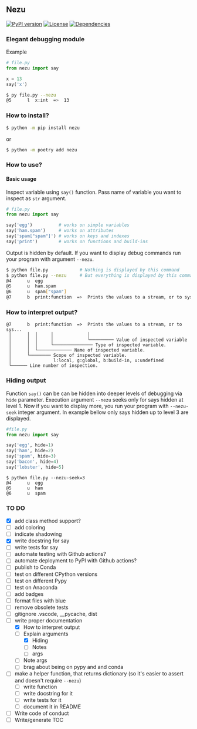 ## Nezu

[![PyPI version](https://badge.fury.io/py/nezu.svg)](https://pypi.org/project/nezu/)
[![License](https://img.shields.io/badge/license-MIT-teal)](https://opensource.org/license/mit/)
[![Dependencies](https://img.shields.io/badge/dependencies-None-teal)](https://github.com/Nezu-Devs/Nezu/blob/main/pyproject.toml)

### Elegant debugging module

Example
```py
# file.py
from nezu import say

x = 13
say('x')
```
```bash
$ py file.py --nezu
@5      l  x:int  =>  13
```


### How to install?

```bash
$ python -m pip install nezu
```
or
```bash
$ python -m poetry add nezu
```

### How to use?

#### Basic usage


Inspect variable using `say()` function. Pass name of variable you want to inspect as `str` argument. 

```py
# file.py
from nezu import say

say('egg')          # works on simple variables
say('ham.spam')     # works on attributes
say('spam["spam"]') # works on keys and indexes
say('print')        # works on functions and build-ins
```

Output is hidden by default. If you want to display debug commands run your program with argument `--nezu`.

```bash
$ python file.py            # Nothing is displayed by this command
$ python file.py --nezu     # But everything is displayed by this command
@4      u  egg
@5      u  ham.spam
@6      u  spam["spam"]
@7      b  print:function  =>  Prints the values to a stream, or to sys...
```

### How to interpret output?

```
@7      b  print:function  =>  Prints the values to a stream, or to sys...
 │      │  │     │             │
 │      │  │     │             └───────── Value of inspected variable
 │      │  │     └─────────────── Type of inspected variable.
 │      │  └───────────── Name of inspected variable.
 │      └──────── Scope of inspected variable.
 │				  l:local, g:global, b:build-in, u:undefined          
 └────── Line number of inspection.
```

### Hiding output

Function `say()` can be can be hidden into deeper levels of debugging via `hide` parameter. Execution argument `--nezu` seeks only for says hidden at level 1. Now if you want to display more, you run your program with `--nezu-seek` integer argument. In example bellow only says hidden up to level 3 are displayed.

```python
#file.py
from nezu import say

say('egg', hide=1)
say('ham', hide=2)
say('spam', hide=3)
say('bacon', hide=4)
say('lobster', hide=5)
```

```
$ python file.py --nezu-seek=3
@4      u  egg
@5      u  ham
@6      u  spam
```

### TO DO

- [x] add class method support?
- [ ] add coloring
- [ ] indicate shadowing
- [x] write docstring for say
- [ ] write tests for say
- [ ] automate testing with Github actions?
- [ ] automate deployment to PyPI with Github actions?
- [ ] publish to Conda
- [ ] test on different CPython versions
- [ ] test on different Pypy
- [ ] test on Anaconda
- [ ] add badges
- [ ] format files with blue
- [ ] remove obsolete tests
- [ ] gitignore .vscode, __pycache, dist
- [ ] write proper documentation
  - [x] How to interpret output
  - [ ] Explain arguments
    - [x] Hiding
    - [ ] Notes
    - [ ] args
  - [ ] Note args
  - [ ] brag about being on pypy and and conda
- [ ] make a helper function, that returns dictionary (so it's easier to assert and doesn't require `--nezu`)
  - [ ] write function
  - [ ] write docstring for it
  - [ ] write tests for it
  - [ ] document it in README
- [ ] Write code of conduct
- [ ] Write/generate TOC
